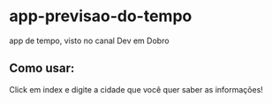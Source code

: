 # app-previsao-do-tempo
app de tempo, visto no canal Dev em Dobro
## Como usar: 
Click em index e digite a cidade que você quer saber as informações!
